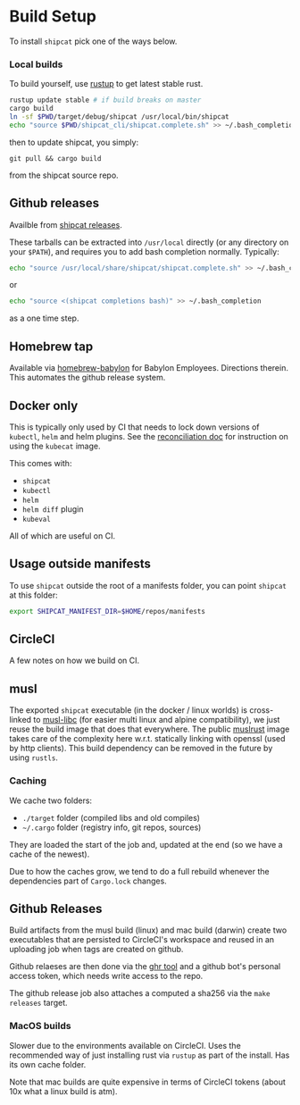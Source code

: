 # Build Setup
To install `shipcat` pick one of the ways below.

### Local builds
To build yourself, use [rustup](https://rustup.rs/) to get latest stable rust.

```sh
rustup update stable # if build breaks on master
cargo build
ln -sf $PWD/target/debug/shipcat /usr/local/bin/shipcat
echo "source $PWD/shipcat_cli/shipcat.complete.sh" >> ~/.bash_completion
```

then to update shipcat, you simply:

```
git pull && cargo build
```

from the shipcat source repo.

## Github releases
Availble from [shipcat releases](https://github.com/babylonhealth/shipcat/releases).

These tarballs can be extracted into `/usr/local` directly (or any directory on your `$PATH`), and requires you to add bash completion normally. Typically:

```bash
echo "source /usr/local/share/shipcat/shipcat.complete.sh" >> ~/.bash_completion
```
or

```bash
echo "source <(shipcat completions bash)" >> ~/.bash_completion
```

as a one time step.

## Homebrew tap
Available via [homebrew-babylon](https://github.com/babylonhealth/homebrew-babylon) for Babylon Employees. Directions therein. This automates the github release system.

## Docker only
This is typically only used by CI that needs to lock down versions of `kubectl`, `helm` and helm plugins. See the [reconciliation doc](./reconciliation.md) for instruction on using the `kubecat` image.

This comes with:

- `shipcat`
- `kubectl`
- `helm`
- `helm diff` plugin
- `kubeval`

All of which are useful on CI.

## Usage outside manifests
To use `shipcat` outside the root of a manifests folder, you can point `shipcat` at this folder:

```sh
export SHIPCAT_MANIFEST_DIR=$HOME/repos/manifests
```

## CircleCI
A few notes on how we build on CI.

## musl
The exported `shipcat` executable (in the docker / linux worlds) is cross-linked to [musl-libc](https://www.musl-libc.org/) (for easier multi linux and alpine compatibility), we just reuse the build image that does that everywhere. The public [muslrust](https://github.com/clux/muslrust) image takes care of the complexity here w.r.t. statically linking with openssl (used by http clients). This build dependency can be removed in the future by using `rustls`.

### Caching
We cache two folders:

- `./target` folder (compiled libs and old compiles)
- `~/.cargo` folder (registry info, git repos, sources)

They are loaded the start of the job and, updated at the end (so we have a cache of the newest).

Due to how the caches grow, we tend to do a full rebuild whenever the dependencies part of `Cargo.lock` changes.

## Github Releases
Build artifacts from the musl build (linux) and mac build (darwin) create two executables that are persisted to CircleCI's workspace and reused in an uploading job when tags are created on github.

Github relaeses are then done via the [ghr tool](https://github.com/tcnksm/ghr) and a github bot's personal access token, which needs write access to the repo.

The github release job also attaches a computed a sha256 via the `make releases` target.

### MacOS builds
Slower due to the environments available on CircleCI. Uses the recommended way of just installing rust via `rustup` as part of the install. Has its own cache folder.

Note that mac builds are quite expensive in terms of CircleCI tokens (about 10x what a linux build is atm).
